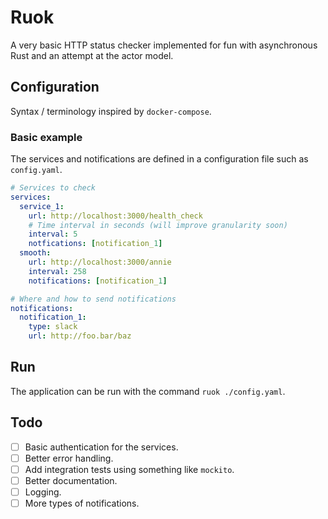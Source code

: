 # Ruok

A very basic HTTP status checker implemented for fun with asynchronous Rust and
an attempt at the actor model.

## Configuration

Syntax / terminology inspired by `docker-compose`.

### Basic example

The services and notifications are defined in a configuration file such as
`config.yaml`.

```yaml
# Services to check
services:
  service_1:
    url: http://localhost:3000/health_check
    # Time interval in seconds (will improve granularity soon)
    interval: 5
    notfications: [notification_1]
  smooth:
    url: http://localhost:3000/annie
    interval: 258
    notifications: [notification_1]

# Where and how to send notifications
notifications:
  notification_1:
    type: slack
    url: http://foo.bar/baz
```

## Run

The application can be run with the command `ruok ./config.yaml`.

## Todo

- [ ] Basic authentication for the services.
- [ ] Better error handling.
- [ ] Add integration tests using something like `mockito`.
- [ ] Better documentation.
- [ ] Logging.
- [ ] More types of notifications.

